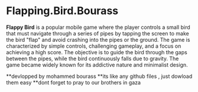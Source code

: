 # Flapping.Bird.Bourass
**Flappy Bird** is a popular mobile game where the player controls a small bird that must navigate through a series of pipes by tapping the screen to make the bird "flap" and avoid crashing into the pipes or the ground. The game is characterized by simple controls, challenging gameplay, and a focus on achieving a high score. The objective is to guide the bird through the gaps between the pipes, while the bird continuously falls due to gravity. The game became widely known for its addictive nature and minimalist design.


**devlopped by mohammed bourass 
**its like any github files , just dowload them easy 
**dont forget to pray to our brothers in gaza 
